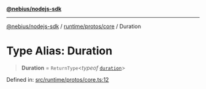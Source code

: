 [**@nebius/nodejs-sdk**](../../../../README.md)

---

[@nebius/nodejs-sdk](../../../../README.md) / [runtime/protos/core](../README.md) / Duration

# Type Alias: Duration

> **Duration** = `ReturnType`\<_typeof_ [`duration`](../dayjs/variables/duration.md)\>

Defined in: [src/runtime/protos/core.ts:12](https://github.com/nebius/nodejs-sdk/blob/2ec552fb564ad8fdbf78c4eb6e73ce9101501e8a/src/runtime/protos/core.ts#L12)
